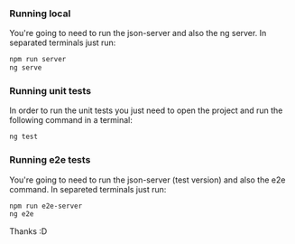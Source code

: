 
### Running local

You're going to need to run the json-server and also the ng server. In separated terminals just run:

```bash
npm run server
ng serve
```


### Running unit tests
In order to run the unit tests you just need to open the project and run the following command in a terminal:

```bash
ng test
```


### Running e2e tests
You're going to need to run the json-server (test version) and also the e2e command. In separeted terminals just run:

```bash
npm run e2e-server
ng e2e
```

Thanks :D





